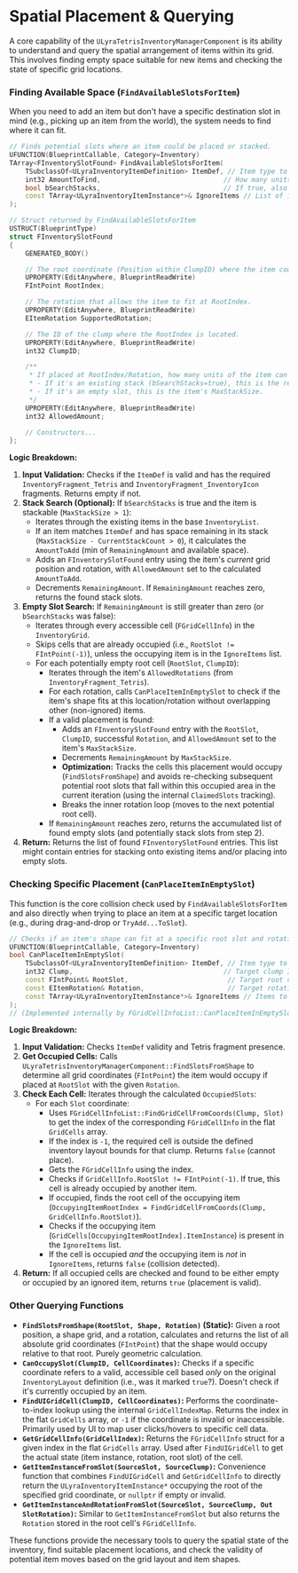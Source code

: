 # Spatial Placement & Querying

A core capability of the `ULyraTetrisInventoryManagerComponent` is its ability to understand and query the spatial arrangement of items within its grid. This involves finding empty space suitable for new items and checking the state of specific grid locations.

### Finding Available Space (`FindAvailableSlotsForItem`)

When you need to add an item but don't have a specific destination slot in mind (e.g., picking up an item from the world), the system needs to find where it can fit.

```cpp
// Finds potential slots where an item could be placed or stacked.
UFUNCTION(BlueprintCallable, Category=Inventory)
TArray<FInventorySlotFound> FindAvailableSlotsForItem(
    TSubclassOf<ULyraInventoryItemDefinition> ItemDef, // Item type to find space for
    int32 AmountToFind,                               // How many units are needed (influences stack checking)
    bool bSearchStacks,                               // If true, also considers partially filled stacks of the same ItemDef
    const TArray<ULyraInventoryItemInstance*>& IgnoreItems // List of items currently in the grid to ignore during collision checks (useful for drag/drop previews or combining)
);

// Struct returned by FindAvailableSlotsForItem
USTRUCT(BlueprintType)
struct FInventorySlotFound
{
    GENERATED_BODY()

    // The root coordinate (Position within ClumpID) where the item could be placed.
    UPROPERTY(EditAnywhere, BlueprintReadWrite)
    FIntPoint RootIndex;

    // The rotation that allows the item to fit at RootIndex.
    UPROPERTY(EditAnywhere, BlueprintReadWrite)
    EItemRotation SupportedRotation;

    // The ID of the clump where the RootIndex is located.
    UPROPERTY(EditAnywhere, BlueprintReadWrite)
    int32 ClumpID;

    /**
     * If placed at RootIndex/Rotation, how many units of the item can this slot accommodate?
     * - If it's an existing stack (bSearchStacks=true), this is the remaining stack space.
     * - If it's an empty slot, this is the item's MaxStackSize.
     */
    UPROPERTY(EditAnywhere, BlueprintReadWrite)
    int32 AllowedAmount;

    // Constructors...
};
```

**Logic Breakdown:**

1. **Input Validation:** Checks if the `ItemDef` is valid and has the required `InventoryFragment_Tetris` and `InventoryFragment_InventoryIcon` fragments. Returns empty if not.
2. **Stack Search (Optional):** If `bSearchStacks` is true and the item is stackable (`MaxStackSize > 1`):
   * Iterates through the existing items in the base `InventoryList`.
   * If an item matches `ItemDef` and has space remaining in its stack (`MaxStackSize - CurrentStackCount > 0`), it calculates the `AmountToAdd` (min of `RemainingAmount` and available space).
   * Adds an `FInventorySlotFound` entry using the item's _current_ grid position and rotation, with `AllowedAmount` set to the calculated `AmountToAdd`.
   * Decrements `RemainingAmount`. If `RemainingAmount` reaches zero, returns the found stack slots.
3. **Empty Slot Search:** If `RemainingAmount` is still greater than zero (or `bSearchStacks` was false):
   * Iterates through every accessible cell (`FGridCellInfo`) in the `InventoryGrid`.
   * Skips cells that are already occupied (i.e., `RootSlot != FIntPoint(-1)`), unless the occupying item is in the `IgnoreItems` list.
   * For each potentially empty root cell (`RootSlot`, `ClumpID`):
     * Iterates through the item's `AllowedRotations` (from `InventoryFragment_Tetris`).
     * For each rotation, calls `CanPlaceItemInEmptySlot` to check if the item's shape fits at this location/rotation without overlapping other (non-ignored) items.
     * If a valid placement is found:
       * Adds an `FInventorySlotFound` entry with the `RootSlot`, `ClumpID`, successful `Rotation`, and `AllowedAmount` set to the item's `MaxStackSize`.
       * Decrements `RemainingAmount` by `MaxStackSize`.
       * **Optimization:** Tracks the cells this placement would occupy (`FindSlotsFromShape`) and avoids re-checking subsequent potential root slots that fall within this occupied area in the current iteration (using the internal `ClaimedSlots` tracking).
       * Breaks the inner rotation loop (moves to the next potential root cell).
     * If `RemainingAmount` reaches zero, returns the accumulated list of found empty slots (and potentially stack slots from step 2).
4. **Return:** Returns the list of found `FInventorySlotFound` entries. This list might contain entries for stacking onto existing items and/or placing into empty slots.

### Checking Specific Placement (`CanPlaceItemInEmptySlot`)

This function is the core collision check used by `FindAvailableSlotsForItem` and also directly when trying to place an item at a specific target location (e.g., during drag-and-drop or `TryAdd...ToSlot`).

```cpp
// Checks if an item's shape can fit at a specific root slot and rotation without overlapping existing items.
UFUNCTION(BlueprintCallable, Category=Inventory)
bool CanPlaceItemInEmptySlot(
    TSubclassOf<ULyraInventoryItemDefinition> ItemDef, // Item type to check
    int32 Clump,                                      // Target clump ID
    const FIntPoint& RootSlot,                         // Target root coordinate within the clump
    const EItemRotation& Rotation,                     // Target rotation
    const TArray<ULyraInventoryItemInstance*>& IgnoreItems // Items to ignore during collision checks
);
// (Implemented internally by FGridCellInfoList::CanPlaceItemInEmptySlot)
```

**Logic Breakdown:**

1. **Input Validation:** Checks `ItemDef` validity and Tetris fragment presence.
2. **Get Occupied Cells:** Calls `ULyraTetrisInventoryManagerComponent::FindSlotsFromShape` to determine all grid coordinates (`FIntPoint`) the item would occupy if placed at `RootSlot` with the given `Rotation`.
3. **Check Each Cell:** Iterates through the calculated `OccupiedSlots`:
   * For each `Slot` coordinate:
     * Uses `FGridCellInfoList::FindGridCellFromCoords(Clump, Slot)` to get the index of the corresponding `FGridCellInfo` in the flat `GridCells` array.
     * If the index is `-1`, the required cell is outside the defined inventory layout bounds for that clump. Returns `false` (cannot place).
     * Gets the `FGridCellInfo` using the index.
     * Checks if `GridCellInfo.RootSlot != FIntPoint(-1)`. If true, this cell is already occupied by another item.
     * If occupied, finds the root cell of the occupying item (`OccupyingItemRootIndex = FindGridCellFromCoords(Clump, GridCellInfo.RootSlot)`).
     * Checks if the occupying item (`GridCells[OccupyingItemRootIndex].ItemInstance`) is present in the `IgnoreItems` list.
     * If the cell is occupied _and_ the occupying item is _not_ in `IgnoreItems`, returns `false` (collision detected).
4. **Return:** If all occupied cells are checked and found to be either empty or occupied by an ignored item, returns `true` (placement is valid).

### Other Querying Functions

* **`FindSlotsFromShape(RootSlot, Shape, Rotation)` (Static):** Given a root position, a shape grid, and a rotation, calculates and returns the list of all absolute grid coordinates (`FIntPoint`) that the shape would occupy relative to that root. Purely geometric calculation.
* **`CanOccupySlot(ClumpID, CellCoordinates)`:** Checks if a specific coordinate refers to a valid, accessible cell based _only_ on the original `InventoryLayout` definition (i.e., was it marked `true`?). Doesn't check if it's currently occupied by an item.
* **`FindUIGridCell(ClumpID, CellCoordinates)`:** Performs the coordinate-to-index lookup using the internal `GridCellIndexMap`. Returns the index in the flat `GridCells` array, or `-1` if the coordinate is invalid or inaccessible. Primarily used by UI to map user clicks/hovers to specific cell data.
* **`GetGridCellInfo(GridCellIndex)`:** Returns the `FGridCellInfo` struct for a given index in the flat `GridCells` array. Used after `FindUIGridCell` to get the actual state (item instance, rotation, root slot) of the cell.
* **`GetItemInstanceFromSlot(SourceSlot, SourceClump)`:** Convenience function that combines `FindUIGridCell` and `GetGridCellInfo` to directly return the `ULyraInventoryItemInstance*` occupying the root of the specified grid coordinate, or `nullptr` if empty or invalid.
* **`GetItemInstanceAndRotationFromSlot(SourceSlot, SourceClump, Out SlotRotation)`:** Similar to `GetItemInstanceFromSlot` but also returns the `Rotation` stored in the root cell's `FGridCellInfo`.

These functions provide the necessary tools to query the spatial state of the inventory, find suitable placement locations, and check the validity of potential item moves based on the grid layout and item shapes.
